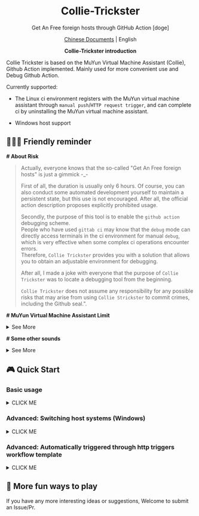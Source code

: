 <h1 align="center"> Collie-Trickster </h1>

<p align="center">Get An Free foreign hosts through GitHub Action [doge] </p>

<p align="center"> <a href="README_EN.md">Chinese Documents</a> | English</p>

<p align="center"> <b>Collie-Trickster introduction</b> </p>

Collie Trickster is based on the MuYun Virtual Machine Assistant (Collie), Github Action implemented. Mainly used for more convenient use and Debug Github Action.

Currently supported:

+ The Linux ci environment registers with the MuYun virtual machine assistant through `manual push`/`HTTP request trigger`, and can complete ci by uninstalling the MuYun virtual machine assistant.

+ Windows host support

## 🧑‍🤝‍🧑 Friendly reminder

**# About Risk**

> Actually, everyone knows that the so-called "Get An Free foreign hosts" is just a gimmick  -_-
> 
> First of all, the duration is usually only 6 hours. Of course, you can also conduct some automated development yourself to maintain a persistent state, but this use is not encouraged. After all, the official action description proposes explicitly prohibited usage.
> 
> Secondly, the purpose of this tool is to enable the `github action` debugging scheme.  
> People who have used `gittab ci` may know that the `debug` mode can directly access terminals in the ci environment for manual `debug`, which is very effective when some complex ci operations encounter errors.  
> Therefore, `Collie Trickster` provides you with a solution that allows you to obtain an adjustable environment for debugging.  
> 
> After all, I made a joke with everyone that the purpose of `Collie Trickster` was to locate a debugging tool from the beginning.  
> 
> `Collie Trickster` does not assume any responsibility for any possible risks that may arise from using `Collie Strickster` to commit crimes, including the Github seal.".

**# MuYun Virtual Machine Assistant Limit**

<details><summary>See More</summary>

Currently, the Mu Virtual Machine Assistant only has three free hosts by default. When the usage of three hosts exceeds, you need to switch to a paid version.

You can also not switch, but more than three machines cannot successfully register.

</details>

**# Some other sounds**

<details><summary>See More</summary>
</details>


## 🎮 Quick Start

### Basic usage

<details><summary>CLICK ME</summary>


1. Register for Rivers Platform - Use MuYun Virtual Machine Management Assistant

![](https://cdn.dvkunion.cn/tricker/46fd1775808c4411b8c2f1225641289f.png)

2. Click Bind Host

![](https://cdn.dvkunion.cn/tricker/b61fa3cb6f0f4069b60c99a48be599aa.png)

3. Obtain token

![](https://cdn.dvkunion.cn/tricker/09d9e9ee0809482faf54b491e42ae7d8.png)

For convenience, you can choose a token for long-term use

![](https://cdn.dvkunion.cn/tricker/c63a06e23805430781cc42fc485d8f79.png)

4. Create an empty project at Github, clone it locally, and create a `.github/workflows/workflow.yml` file. Write
   the following reference content:

```yml
name: example
on: [ push, pull_request ]

jobs:
   runner:
      runs-on: ubuntu-latest # select your host system like：ubuntu:20.04
      steps:
         - uses: actions/checkout@v3
         - name: collie
           uses: dvkunion/CollieTrickster@main
           with:
              token: xxxxxx  # your token,  It will be safer to use ${{ secrets.token }}, see [https://docs.github.com/actions/security-guides/encrypted-secrets]
```

5. Push the code to trigger the action.

```shell
git push

```

6. Return to the Rivers interface and obtain the host.

![](https://cdn.dvkunion.cn/tricker/4f8e7c5ea2234135b6f57de12a115f30.png)

7. During subsequent use, you can manually trigger an action.

8. About exiting: For Linux hosts, ci automatically completes after Rivers unbinds the host.

![](https://cdn.dvkunion.cn/tricker/99d6436c64ab49859e5337787a5a3688.png)



</details>

### Advanced: Switching host systems (Windows)

<details><summary>CLICK ME</summary>
</details>

### Advanced: Automatically triggered through http triggers workflow template

<details><summary>CLICK ME</summary>

> Note: This way on the ci page will expose your cloud assistant token information! Please ensure that you do not use the long-term token mode,  
> Repeat the important thing! Please use a one-time installed token! Do not use long-term tokens!

It's foolish to trigger every time you push code. Of course, it is not elegant enough. You need to manually place the token in github secrets.

Based on the basic usage, here is a copy of the `workflow_dispatch` method:

```yaml
name: example
on:
  workflow_dispatch:
    inputs:
      token:
        description: 'chaitin rivers token'
        required: true
      type:
        description: 'your host type'
        required: true

jobs:
  runner:
    runs-on: ubuntu-latest # 选择你想要的主机系统如：ubuntu:20.04
    steps:
      - uses: actions/checkout@v3
      - name: collie
        if: ${{ inputs.token != '' && inputs.type != '' }}
        uses: dvkunion/CollieTrickster@main
        with:
          token: ${{ inputs.token }}
          host_type: ${{ inputs.type }}
```

When using, you need to generate a [Github Token](https://github.com/settings/tokens/) For authentication purposes; 

Then place this' yaml 'in your warehouse'.github/workflows/example.yml', Or directly fork the warehouse.

Finally, a http request is issued, and here is a curl call:

```shell
curl \     
  -X POST \
  -H "Accept: application/vnd.github+json" \
  -H "Authorization: Bearer <YOUR_GITHUB_ACTION>"\
  -H "X-GitHub-Api-Version: 2022-11-28" \
  https://api.github.com/repos/<YOUR_GITHUB_USER_NAME>/<YOUR_GITHUB_REPOS>/actions/workflows/example.yml/dispatches \
  -d '{"ref":"main","inputs":{"token":"<YOUR_TOKEN>","type": "linux"}'
```

Including:

+ <YOUR_ GITHUB_ACTION>: Token authentication configured for github
+ <YOUR_ GITHUB_USER_NAME>: Your github account name
+ <YOUR_ GITHUB_REPOS>: The warehouse name of your fork. Generally, if you fork directly, you can write `CollieTrickster`.
+ <YOUR_ TOKEN>: The token generated by the MuYun virtual machine assistant.

This way, the CI is executed every time a request is initiated. and successfully launched a host.


> The url is` https://api.github.com/repos/<YOUR_GITHUB_USER_NAME>/<YOUR_GITHUB_REPOS>/actions/workflows/example.yml/dispatches`  
> Triggered object is <YOUR_GITHUB_USER_NAME>/<YOUR_GITHUB_REPOS>/actions/workflows/example.yml  
> If it's a fork repository, this yaml defaults to a Linux host script
>
> When you want to use Windows, the corresponding yaml script is: <YOUR_GITHUB_USER_NAME>/<YOUR_GITHUB_REPOS>/actions/workflows/example_windows.yml
> In the http request, replace the json parameters of the request body: '{"ref": "main", "inputs": {"token": "<YOUR_TOKEN>", "type": "windows"}'`

</details>

## 🎈 More fun ways to play

If you have any more interesting ideas or suggestions, Welcome to submit an Issue/Pr.